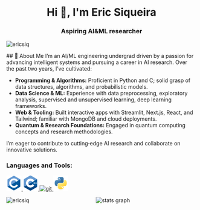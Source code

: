 <h1 align="center">Hi 👋, I'm Eric Siqueira</h1>
<h3 align="center">Aspiring AI&ML researcher</h3>

<p align="left"> <img src="https://komarev.com/ghpvc/?username=ericsiq&label=Profile%20views&color=0e75b6&style=flat" alt="ericsiq" /> </p>
## 👋 About Me
I’m an AI/ML engineering undergrad driven by a passion for advancing intelligent systems and pursuing a career in AI research. Over the past two years, I’ve cultivated:

- **Programming & Algorithms:** Proficient in Python and C; solid grasp of data structures, algorithms, and probabilistic models.  
- **Data Science & ML:** Experience with data preprocessing, exploratory analysis, supervised and unsupervised learning, deep learning frameworks.  
- **Web & Tooling:** Built interactive apps with Streamlit, Next.js, React, and Tailwind; familiar with MongoDB and cloud deployments.  
- **Quantum & Research Foundations:** Engaged in quantum computing concepts and research methodologies.

I’m eager to contribute to cutting‑edge AI research and collaborate on innovative solutions.  


<h3 align="left">Languages and Tools:</h3>
<p align="left"> <a href="https://www.cprogramming.com/" target="_blank" rel="noreferrer"> <img src="https://raw.githubusercontent.com/devicons/devicon/master/icons/c/c-original.svg" alt="c" width="40" height="40"/> </a> <a href="https://www.w3schools.com/cpp/" target="_blank" rel="noreferrer"> <img src="https://raw.githubusercontent.com/devicons/devicon/master/icons/cplusplus/cplusplus-original.svg" alt="cplusplus" width="40" height="40"/> </a> <a href="https://git-scm.com/" target="_blank" rel="noreferrer"> <img src="https://www.vectorlogo.zone/logos/git-scm/git-scm-icon.svg" alt="git" width="40" height="40"/> </a> <a href="https://www.python.org" target="_blank" rel="noreferrer"> <img src="https://raw.githubusercontent.com/devicons/devicon/master/icons/python/python-original.svg" alt="python" width="40" height="40"/> </a> </p>

<p><img align="left" src="https://github-readme-stats.vercel.app/api/top-langs?username=ericsiq&show_icons=true&locale=en&layout=compact" alt="ericsiq" /></p>

<div align="center">
  <img src="http://github-profile-summary-cards.vercel.app/api/cards/profile-details?username=EricSiq&theme=bear" width=750  alt="stats graph"/>
</div>



